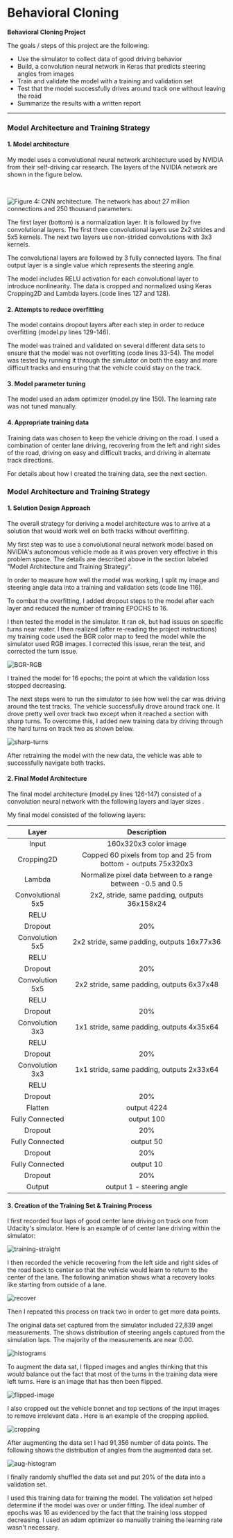 # **Behavioral Cloning** 

**Behavioral Cloning Project**

The goals / steps of this project are the following:
* Use the simulator to collect data of good driving behavior
* Build, a convolution neural network in Keras that predicts steering angles from images
* Train and validate the model with a training and validation set
* Test that the model successfully drives around track one without leaving the road
* Summarize the results with a written report


---
### Model Architecture and Training Strategy

#### 1. Model architecture

My model uses a convolutional neural network architecture used by NVIDIA from their self-driving car research.    The layers of the NVIDIA network are shown in the figure below.

​	 

![Figure 4: CNN architecture. The network has about 27 million connections and 250 thousand parameters.](/images/nvidianetwork.png)



The first layer (bottom) is a normalization layer.  It is followed by five convolutional layers.   The first three convolutional layers use 2x2 strides and 5x5 kernels.   The next two layers use non-strided convolutions with 3x3 kernels.  

The convolutional layers are followed by 3 fully connected layers.  The final output layer is a single value which represents the steering angle.

The model includes RELU activation for each convolutional layer to introduce nonlinearity.  The data is cropped and normalized using Keras Cropping2D and Lambda layers.(code lines 127 and 128). 

#### 2. Attempts to reduce overfitting 

The model contains dropout layers after each step in order to reduce overfitting (model.py lines 129-146). 

The model was trained and validated on several different data sets to ensure that the model was not overfitting (code lines 33-54). The model was tested by running it through the simulator on both the easy and more difficult tracks and ensuring that the vehicle could stay on the track.

#### 3. Model parameter tuning

The model used an adam optimizer (model.py line 150).  The learning rate was not tuned manually.

#### 4. Appropriate training data

Training data was chosen to keep the vehicle driving on the road. I used a combination of center lane driving, recovering from the left and right sides of the road, driving on easy and difficult tracks, and driving in alternate track directions.

For details about how I created the training data, see the next section. 

### Model Architecture and Training Strategy

#### 1. Solution Design Approach

The overall strategy for deriving a model architecture was to arrive at a solution that would work well on both tracks without overfitting.

My first step was to use a convolutional neural network model based on NVIDIA's autonomous vehicle mode as it was proven very effective in this problem space.  The details are described above in the section labeled "Model Architecture and Training Strategy".

In order to measure how well the model was working, I split my image and steering angle data into a training and validation sets (code line 116). 

To combat the overfitting, I added dropout steps to the model after each layer and reduced the number of training EPOCHS to 16.  

I then tested the model in the simulator.  It ran ok, but had issues on specific turns near water.  I then realized (after re-reading the project instructions) my training code used the BGR color map to feed the model while the simulator used RGB images.   I corrected this issue, reran the test, and corrected the turn issue. 

![BGR-RGB](images/BGR-RGB.png)

I trained the model for 16 epochs; the point at which the validation loss stopped decreasing.

The next steps were to run the simulator to see how well the car was driving around the test tracks.  The vehicle successfully drove around track one.  It drove pretty well over track two except when it reached a section with sharp turns.  To overcome this, I added new training data by driving through the hard turns on track two as shown below.

![sharp-turns](images/sharp-turns.gif)



After retraining the model with the new data, the vehicle was able to successfully navigate both tracks.



#### 2. Final Model Architecture

The final model architecture (model.py lines 126-147) consisted of a convolution neural network with the following layers and layer sizes .

My final model consisted of the following layers:

|       Layer       |               Description                |
| :---------------: | :--------------------------------------: |
|       Input       |          160x320x3 color image           |
|    Cropping2D     | Copped 60 pixels from top and 25 from bottom - outputs 75x320x3 |
|      Lambda       | Normalize pixel data between to a range between -0.5 and 0.5 |
| Convolutional 5x5 | 2x2, stride, same padding, outputs 36x158x24 |
|       RELU        |                                          |
|      Dropout      |                   20%                    |
|  Convolution 5x5  | 2x2 stride, same padding, outputs 16x77x36 |
|       RELU        |                                          |
|      Dropout      |                   20%                    |
|  Convolution 5x5  | 2x2 stride, same padding, outputs 6x37x48 |
|       RELU        |                                          |
|      Dropout      |                   20%                    |
|  Convolution 3x3  | 1x1 stride, same padding, outputs 4x35x64 |
|       RELU        |                                          |
|      Dropout      |                   20%                    |
|  Convolution 3x3  | 1x1 stride, same padding, outputs 2x33x64 |
|       RELU        |                                          |
|      Dropout      |                   20%                    |
|      Flatten      |               output 4224                |
|  Fully Connected  |                output 100                |
|      Dropout      |                   20%                    |
|  Fully Connected  |                output 50                 |
|      Dropout      |                   20%                    |
|  Fully Connected  |                output 10                 |
|      Dropout      |                   20%                    |
|      Output       |        output 1 - steering angle         |

#### 3. Creation of the Training Set & Training Process

I first recorded four laps of good center lane driving on track one from Udacity's simulator.   Here is an example of of center lane driving within the simulator:

![training-straight](images/training-straight.gif)

I then recorded the vehicle recovering from the left side and right sides of the road back to center so that the vehicle would learn to return to the center of the lane. The following animation shows what a recovery looks like starting from outside of a lane.



![recover](images/recover.gif)

Then I repeated this process on track two in order to get more data points.

The original data set captured from the simulator included 22,839 angel measurements.  The shows distribution of steering angels captured from the simulation laps.   The majority of the measurements are near 0.00.



![histograms](images/histograms.png)



To augment the data sat, I flipped images and angles thinking that this would balance out the fact that most of the turns in the training data were left turns.  Here is an image that has then been flipped.

![flipped-image](images/flipped-image.png)

I also cropped out the vehicle bonnet and top sections of the input images to remove irrelevant data . Here is an example of the cropping applied.

![cropping](images/cropping.png)



After augmenting the data set I had 91,356 number of data points.   The following shows the distribution of angles from the augmented data set.

![aug-histogram](images/aug-histogram.png)




I finally randomly shuffled the data set and put 20% of the data into a validation set. 

I used this training data for training the model. The validation set helped determine if the model was over or under fitting. The ideal number of epochs was 16 as evidenced by the fact that the training loss stopped decreasing. I used an adam optimizer so manually training the learning rate wasn't necessary.
